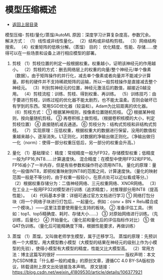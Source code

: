 # 模型压缩概述

- [返回上层目录](../model-compression.md)



模型压缩- 剪枝/量化/蒸馏/AutoML
原因：深度学习计算复杂度高，参数冗余。
解决方式：
（1）线性或非线性量化。
（2）结构或非结构剪枝。
（3）网络结构搜索。
（4）权重矩阵的低秩分解。（蒸馏）
目的：
优化精度、性能、存储……使得可以在一些场景和设备上进行相应模型的部署。

1. 剪枝
（1）剪枝位置的判定一般根据权重。权重越小，证明该神经元的作用越小。
（2）剪枝的方式：删去网络层上的权重的向量/整个神经元/单个像素（数据）。由于矩阵操作的并行化，减去单个像素或者向量并不能减少计算量。即有的硬件并不支持稀疏矩阵的运输，所以一般剪枝操作是直接减去整个神经元。
（3）判别剪神经元的位置，神经元激活后的数值，越接近0越没用。
（4）剪枝流程：训练、剪枝、得到权重、再训练。
（5）训练技巧：由于要进行剪枝，训练过程的优化器不能太剧烈，也不能太温柔。否则会破坏已有学到的东西。常用SGD优化器（较温和）。Adam为比较距离的优化器。
（6）剪枝方式：
① 根据某种规则，按像素位置随机剪枝。
② 根据某种规则，按向量随机剪枝。
③ 再卷积核上做剪枝。（根据卷积核模的大小，判定剪枝位置）
④ 直接随机减去通道。
⑥ 剪枝分为：结构式剪枝和非结构式剪枝。
（7）实现原理：压低权重，根据权重大的数据进行保留，没用的数值权重越来越小，逐渐消失。L1正则化，对数据的净输出做正则化。（净输出做归一化（norm）：使得一部分权重压低后，另一部分的权重会升高。）

2. 量化
（1）基础理论：
精度：常规精度一般为FP32，存储模型权重；低精度一般为FP16,INT8……计算速度快。
混合精度：在模型中使用FP32和FP16。FP16减小了一半内存，但是有些参数和操作符必须用INT8。
量化的原理：量化一般值INT8，即把权重映射到INT8的范围之间，计算速度快。（量化的映射范围一般是不等分的，由于权重一般较小，在原点处可以近似看成等分。）
（2）根据权重存储分为：二值神经网络、三元权重网络、XNOR网络。
（3）在工业上一般用FP32对模型进行训练（追求精度），对推理部分用INT8（提高性能）。
（4）代码基本步骤：详细可通过官方文档进行学习
① 网络打包分块（将一个网络子块进行打包后，一起量化。例如：conv + BN + Relu糅合成一个模块。）——这里注意要使用量化支持的板块。
② 准备评估工具。（例如：top1、top5精确度、耗时、存储大小……）
③ 对原始网络进行训练。（先训练，后量化）
④ 开始量化。（量化前和量化后的评估指标作对比）
⑤ 做QAT伪训练。（量化后可能精确度下降，根据性能要求，再做训练）

3. 蒸馏
    （1）蒸馏，又叫做老师学生模型，属于迁移学习。
    蒸馏的原理：先预训练一个大模型，用大模型教小模型（大模型的结果在神经元的级别上作为小模型的先验），使得小模型有大模型的精度，性能又比大模型高。
    （2）常用方法：博主这篇写的很好
    ————————————————
    版权声明：本文为CSDN博主「什么都一般的咸鱼」的原创文章，遵循CC 4.0 BY-SA版权协议，转载请附上原文出处链接及本声明。
    原文链接：https://blog.csdn.net/weixin_41809530/article/details/106377921


